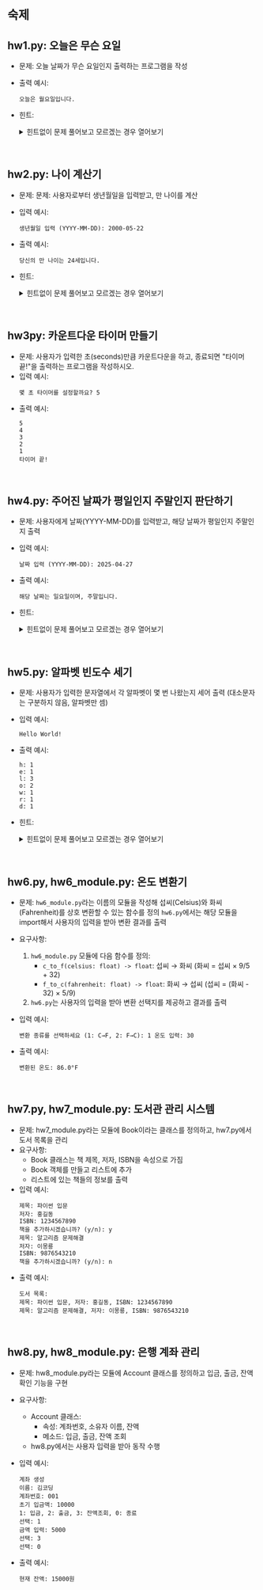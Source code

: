 # `숙제`

## hw1.py: 오늘은 무슨 요일
- 문제: 오늘 날짜가 무슨 요일인지 출력하는 프로그램을 작성
- 출력 예시:
  ```
  오늘은 월요일입니다.
  ```
- 힌트:
  <details>
  <summary>힌트없이 문제 풀어보고 모르겠는 경우 열어보기 </summary>

  1. `datetime.datetime.today().weekday()`: 0부터 6까지 숫자를 반환 (0: 월요일)  
  2. 월요일 - 일요일까지 리스트를 만들고 숫자에 대응
  </details>
<br/>

## hw2.py: 나이 계산기
- 문제: 문제: 사용자로부터 생년월일을 입력받고, 만 나이를 계산
- 입력 예시:
  ```
  생년월일 입력 (YYYY-MM-DD): 2000-05-22
  ```
- 출력 예시:
  ```
  당신의 만 나이는 24세입니다.
  ```

- 힌트:
  <details>
  <summary>힌트없이 문제 풀어보고 모르겠는 경우 열어보기 </summary>

  1. 오늘 날짜와 비교해서 생일이 지났는지 확인한 후 나이를 계산
  </details>
<br/>

## hw3py: 카운트다운 타이머 만들기
- 문제: 사용자가 입력한 초(seconds)만큼 카운트다운을 하고, 종료되면 "타이머 끝!"을 출력하는 프로그램을 작성하시오.
- 입력 예시:
  ```
  몇 초 타이머를 설정할까요? 5
  ```
- 출력 예시:
  ```
  5
  4
  3
  2
  1
  타이머 끝!
  ```
<br/>

## hw4.py: 주어진 날짜가 평일인지 주말인지 판단하기
- 문제: 사용자에게 날짜(YYYY-MM-DD)를 입력받고, 해당 날짜가 평일인지 주말인지 출력
- 입력 예시:
  ```
  날짜 입력 (YYYY-MM-DD): 2025-04-27
  ```
- 출력 예시:
  ```
  해당 날짜는 일요일이며, 주말입니다.
  ```
- 힌트:
  <details>
  <summary>힌트없이 문제 풀어보고 모르겠는 경우 열어보기 </summary>

  1. weekday()는 0~6 숫자 반환. 주말: 5(토), 6(일)
  </details>
<br/>

## hw5.py: 알파벳 빈도수 세기
- 문제: 사용자가 입력한 문자열에서 각 알파벳이 몇 번 나왔는지 세어 출력 (대소문자는 구분하지 않음, 알파벳만 셈)

- 입력 예시:
  ```
  Hello World!
  ```
- 출력 예시:
  ```
  h: 1
  e: 1
  l: 3
  o: 2
  w: 1
  r: 1
  d: 1
  ```
- 힌트:
  <details>
  <summary>힌트없이 문제 풀어보고 모르겠는 경우 열어보기 </summary>

  1. collections 모듈 import 해야 함.
  2. collection.Counter() 사용
  3. 문자열은 소문자로 바꾸기
  4. isalpha()로 필터링
  </details>
<br/>

## hw6.py, hw6_module.py: 온도 변환기
- 문제: `hw6_module.py`라는 이름의 모듈을 작성해 섭씨(Celsius)와 화씨(Fahrenheit)를 상호 변환할 수 있는 함수를 정의
  `hw6.py`에서는 해당 모듈을 import해서 사용자의 입력을 받아 변환 결과를 출력

- 요구사항:
  1. `hw6_module.py` 모듈에 다음 함수를 정의:
     - `c_to_f(celsius: float) -> float`: 섭씨 → 화씨 (화씨 = 섭씨 × 9/5 + 32)
     - `f_to_c(fahrenheit: float) -> float`: 화씨 → 섭씨 (섭씨 = (화씨 - 32) × 5/9)
  2. `hw6.py`는 사용자의 입력을 받아 변환 선택지를 제공하고 결과를 출력

- 입력 예시:
  ```
  변환 종류를 선택하세요 (1: C→F, 2: F→C): 1 온도 입력: 30
  ```

- 출력 예시:
  ```
  변환된 온도: 86.0°F
  ```
<br/>

## hw7.py, hw7_module.py: 도서관 관리 시스템
- 문제: hw7_module.py라는 모듈에 Book이라는 클래스를 정의하고, hw7.py에서 도서 목록을 관리
- 요구사항:
  - Book 클래스는 책 제목, 저자, ISBN을 속성으로 가짐
  - Book 객체를 만들고 리스트에 추가
  - 리스트에 있는 책들의 정보를 출력
- 입력 예시:
  ```
  제목: 파이썬 입문
  저자: 홍길동
  ISBN: 1234567890
  책을 추가하시겠습니까? (y/n): y
  제목: 알고리즘 문제해결
  저자: 이몽룡
  ISBN: 9876543210
  책을 추가하시겠습니까? (y/n): n
  ```
- 출력 예시:
  ```
  도서 목록:
  제목: 파이썬 입문, 저자: 홍길동, ISBN: 1234567890
  제목: 알고리즘 문제해결, 저자: 이몽룡, ISBN: 9876543210
  ```
<br/>

## hw8.py, hw8_module.py: 은행 계좌 관리
- 문제: hw8_module.py라는 모듈에 Account 클래스를 정의하고 입금, 출금, 잔액 확인 기능을 구현
- 요구사항:
  - Account 클래스:
    - 속성: 계좌번호, 소유자 이름, 잔액
    - 메소드: 입금, 출금, 잔액 조회
  - hw8.py에서는 사용자 입력을 받아 동작 수행

- 입력 예시:
  ```
  계좌 생성
  이름: 김코딩
  계좌번호: 001
  초기 입금액: 10000
  1: 입금, 2: 출금, 3: 잔액조회, 0: 종료
  선택: 1
  금액 입력: 5000
  선택: 3
  선택: 0
  ```

- 출력 예시:
  ```
  현재 잔액: 15000원
  ```